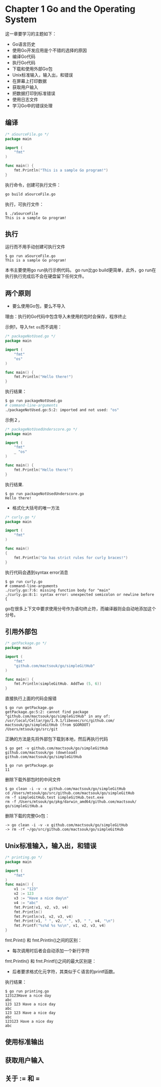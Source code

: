 # Chapter 1 Go and the Operating System

这一章要学习的主题如下：

- Go语言历史
- 使用Go开发应用是个不错的选择的原因
- 编译Go代码
- 执行Go代码
- 下载和使用外部Go包
- Unix标准输入，输入出，和错误
- 在屏幕上打印数据
- 获取用户输入
- 把数据打印到标准错误
- 使用日志文件
- 学习Go中的错误处理

## 编译

```go
/* aSourceFile.go */
package main

import (
    "fmt"
)

func main() {
    fmt.Println("This is a sample Go program!")
}
```

执行命令，创建可执行文件：

```bash
go build aSourceFile.go
```

执行，可执行文件：

```shell
$ ./aSourceFile
This is a sample Go program!
```

## 执行

运行而不用手动创建可执行文件

```shell
$ go run aSourceFile.go
This is a sample Go program!
```

本书主要使用go run执行示例代码。
go run比go build更简单，此外，go run在执行执行完成后不会在硬盘留下任何文件。

## 两个原则

- 要么使用Go包，要么不导入

理由：执行的Go代码中包含导入未使用的包时会保存，程序终止

示例1，导入`fmt` `os`而不调用：

```go
/* packageNotUsed.go */
package main

import (
    "fmt"
    "os"
)

func main() {
    fmt.Println("Hello there!")
}
```

执行结果：

```bash
$ go run packageNotUsed.go
# command-line-arguments
./packageNotUsed.go:5:2: imported and not used: "os"
```

示例２，

```go
/* packageNotUsedUnderscore.go */
package main

import (
    "fmt"
    _ "os"
)

func main() {
    fmt.Println("Hello there!")
}
```

执行结果.

```shell
$ go run packageNotUsedUnderscore.go
Hello there!
```

- 格式化大括号的唯一方法

```go
/* curly.go */
package main

import (
    "fmt"
)

func main()
{
    fmt.Println("Go has strict rules for curly braces!")
}
```

执行代码会遇到syntax error消息

```shell
$ go run curly.go
# command-line-arguments
./curly.go:7:6: missing function body for "main"
./curly.go:8:1: syntax error: unexpected semicolon or newline before
{
```

go在很多上下文中要求使用分号作为语句终止符，而编译器则会自动地添加这个分号。

## 引用外部包

```go
/* getPackage.go */
package main

import (
    "fmt"
    "github.com/mactsouk/go/simpleGitHub"
)

func main() {
    fmt.Println(simpleGitHub. AddTwo (5, 6))
}
```

直接执行上面的代码会报错

```shell
$ go run getPackage.go
getPackage.go:5:2: cannot find package
"github.com/mactsouk/go/simpleGitHub" in any of:
/usr/local/Cellar/go/1.9.1/libexec/src/github.com/
mactsouk/go/simpleGitHub (from $GOROOT)
/Users/mtsouk/go/src/git
```

正确的方法是先将外部包下载到本地，然后再执行代码

```shell
$ go get -v github.com/mactsouk/go/simpleGitHub
github.com/mactsouk/go (download)
github.com/mactsouk/go/simpleGitHub
```

```shell
$ go run getPackage.go
11
```

删除下载外部包时的中间文件

```shell
$ go clean -i -v -x github.com/mactsouk/go/simpleGitHub
cd /Users/mtsouk/go/src/github.com/mactsouk/go/simpleGitHub
rm -f simpleGitHub.test simpleGitHub.test.exe
rm -f /Users/mtsouk/go/pkg/darwin_amd64/github.com/mactsouk/
go/simpleGitHub.a
```

删除下载的完整Go包：

```shell
-> go clean -i -v -x github.com/mactsouk/go/simpleGitHub
-> rm -rf ~/go/src/github.com/mactsouk/go/simpleGitHub
```

## Unix标准输入，输入出，和错误

```go
/* printing.go */
package main

import (
    "fmt"
)
func main() {
    v1 := "123"
    v2 := 123
    v3 := "Have a nice day\n"
    v4 := "abc"
    fmt.Print(v1, v2, v3, v4)
    fmt.Println()
    fmt.Println(v1, v2, v3, v4)
    fmt.Print(v1, " ", v2, " ", v3, " ", v4, "\n")
    fmt.Printf("%s%d %s %s\n", v1, v2, v3, v4)
}
```

fmt.Print() 和 fmt.Println()之间的区别：

- 每次调用时后者会自动添加一个新行字符

fmt.Println() 和 fmt.Printf()之间的最大区别是：

- 后者要求格式化元字符，其类似于Ｃ语言的printf函数。

执行结果：

```shell
$ go run printing.go
123123Have a nice day
abc
123 123 Have a nice day
abc
123 123 Have a nice day
abc
123123 Have a nice day
abc
```

## 使用标准输出

## 获取用户输入

## 关于 := 和 =

